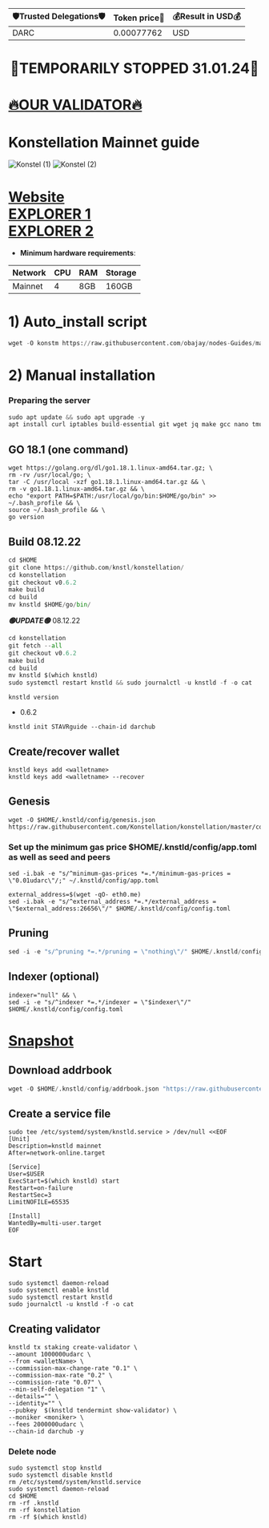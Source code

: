 <!-- START_TABLE -->
| 🛡Trusted Delegations🛡 | Token price🧲 | 💰Result in USD💰 |
|-------------|---------|---------------|
| DARC | 0.00077762 | USD |

<!-- END_TABLE -->





































<h1 align="center"> 🔴TEMPORARILY STOPPED 31.01.24🔴</h1>

[🔥OUR VALIDATOR🔥](https://restake.app/konstellation/darcvaloper1krlfcngvstzxdy84v0vsfydefmju9wuhdnq03j)
=

# Konstellation Mainnet guide
![Konstel (1)](https://user-images.githubusercontent.com/44331529/180598012-bab9dd14-99d9-4db4-b6ca-45644f0ee50a.png)
![Konstel (2)](https://user-images.githubusercontent.com/44331529/180598013-4f5b4103-c7cb-4bf4-892f-ff88ff0034af.png)


[Website](https://konstellation.tech/) \
[EXPLORER 1](https://explorer.stavr.tech/Konstellation/staking) \
[EXPLORER 2](https://www.mintscan.io/konstellation/validators)
=
- **Minimum hardware requirements**:

| Network   |CPU | RAM  | Storage  | 
|-----------|----|------|----------|
| Mainnet   |  4 | 8GB  |  160GB   |

# 1) Auto_install script
```python
wget -O konstm https://raw.githubusercontent.com/obajay/nodes-Guides/main/Projects/Konstellation/konstm && chmod +x konstm && ./konstm
```

# 2) Manual installation

### Preparing the server
```python
sudo apt update && sudo apt upgrade -y
apt install curl iptables build-essential git wget jq make gcc nano tmux htop nvme-cli pkg-config libssl-dev libleveldb-dev tar clang bsdmainutils ncdu unzip libleveldb-dev -y
```

## GO 18.1 (one command)

    wget https://golang.org/dl/go1.18.1.linux-amd64.tar.gz; \
    rm -rv /usr/local/go; \
    tar -C /usr/local -xzf go1.18.1.linux-amd64.tar.gz && \
    rm -v go1.18.1.linux-amd64.tar.gz && \
    echo "export PATH=$PATH:/usr/local/go/bin:$HOME/go/bin" >> ~/.bash_profile && \
    source ~/.bash_profile && \
    go version

## Build 08.12.22
```python
cd $HOME
git clone https://github.com/knstl/konstellation/
cd konstellation
git checkout v0.6.2
make build
cd build
mv knstld $HOME/go/bin/
```
*******🟢UPDATE🟢******* 08.12.22
```python
cd konstellation
git fetch --all
git checkout v0.6.2
make build
cd build
mv knstld $(which knstld)
sudo systemctl restart knstld && sudo journalctl -u knstld -f -o cat
```

`knstld version`
+ 0.6.2
```    
knstld init STAVRguide --chain-id darchub
```
## Create/recover wallet

    knstld keys add <walletname>
    knstld keys add <walletname> --recover


## Genesis

    wget -O $HOME/.knstld/config/genesis.json https://raw.githubusercontent.com/Konstellation/konstellation/master/config/genesis.json

### Set up the minimum gas price $HOME/.knstld/config/app.toml as well as seed and peers

    sed -i.bak -e "s/^minimum-gas-prices *=.*/minimum-gas-prices = \"0.01udarc\"/;" ~/.knstld/config/app.toml
  
    external_address=$(wget -qO- eth0.me)
    sed -i.bak -e "s/^external_address *=.*/external_address = \"$external_address:26656\"/" $HOME/.knstld/config/config.toml


## Pruning
```python
sed -i -e "s/^pruning *=.*/pruning = \"nothing\"/" $HOME/.knstld/config/app.toml 
```


## Indexer (optional)

    indexer="null" && \
    sed -i -e "s/^indexer *=.*/indexer = \"$indexer\"/" $HOME/.knstld/config/config.toml


[Snapshot](https://polkachu.com/tendermint_snapshots/konstellation)
=

## Download addrbook
```python
wget -O $HOME/.knstld/config/addrbook.json "https://raw.githubusercontent.com/obajay/nodes-Guides/main/Projects/Konstellation/addrbook.json"
```


## Create a service file

    sudo tee /etc/systemd/system/knstld.service > /dev/null <<EOF
    [Unit]
    Description=knstld mainnet
    After=network-online.target

    [Service]
    User=$USER
    ExecStart=$(which knstld) start
    Restart=on-failure
    RestartSec=3
    LimitNOFILE=65535
    
    [Install]
    WantedBy=multi-user.target
    EOF



# Start

    sudo systemctl daemon-reload
    sudo systemctl enable knstld
    sudo systemctl restart knstld
    sudo journalctl -u knstld -f -o cat

## Creating validator
    knstld tx staking create-validator \
    --amount 1000000udarc \
    --from <walletName> \
    --commission-max-change-rate "0.1" \
    --commission-max-rate "0.2" \
    --commission-rate "0.07" \
    --min-self-delegation "1" \
    --details="" \
    --identity="" \
    --pubkey  $(knstld tendermint show-validator) \
    --moniker <moniker> \
    --fees 2000000udarc \
    --chain-id darchub -y



### Delete node

    sudo systemctl stop knstld
    sudo systemctl disable knstld
    rm /etc/systemd/system/knstld.service
    sudo systemctl daemon-reload
    cd $HOME
    rm -rf .knstld
    rm -rf konstellation
    rm -rf $(which knstld)






